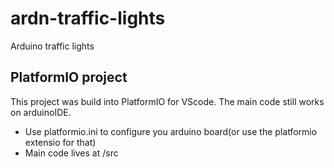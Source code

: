 # ardn-traffic-lights
Arduino traffic lights


## PlatformIO project
This project was build into PlatformIO for VScode. The main code still works on arduinoIDE.
- Use platformio.ini to configure you arduino board(or use the platformio extensio for that)
- Main code lives at /src

